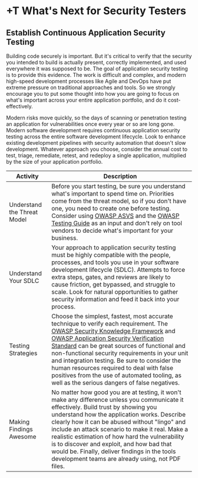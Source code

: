 # +T What's Next for Security Testers

## Establish Continuous Application Security Testing
Building code securely is important. But it's critical to verify that the security you intended to build is actually present, correctly implemented, and used everywhere it was supposed to be. The goal of application security testing is to provide this evidence. The work is difficult and complex, and modern high-speed development processes like Agile and DevOps have put extreme pressure on traditional approaches and tools. So we strongly encourage you to put some thought into how you are going to focus on what's important across your entire application portfolio, and do it cost-effectively.

Modern risks move quickly, so the days of scanning or penetration testing an application for vulnerabilities once every year or so are long gone. Modern software development requires continuous application security testing across the entire software development lifecycle. Look to enhance existing development pipelines with security automation that doesn't slow development. Whatever approach you choose, consider the annual cost to test, triage, remediate, retest, and redeploy a single application, multiplied by the size of your application portfolio.


| Activity | Description |
| --- | --- |
| Understand the Threat Model | Before you start testing, be sure you understand what's important to spend time on. Priorities come from the threat model, so if you don't have one, you need to create one before testing. Consider using [OWASP ASVS](https://www.owasp.org/index.php/ASVS) and the [OWASP Testing Guide](https://www.owasp.org/index.php/OWASP_Testing_Project) as an input and don't rely on tool vendors to decide what's important for your business. |
| Understand Your SDLC | Your approach to application security testing must be highly compatible with the people, processes, and tools you use in your software development lifecycle (SDLC). Attempts to force extra steps, gates, and reviews are likely to cause friction, get bypassed, and struggle to scale. Look for natural opportunities to gather security information and feed it back into your process. |
| Testing Strategies | Choose the simplest, fastest, most accurate technique to verify each requirement. The [OWASP Security Knowledge Framework](https://www.owasp.org/index.php/OWASP_Security_Knowledge_Framework) and [OWASP Application Security Verification Standard](https://www.owasp.org/index.php/ASVS) can be great sources of functional and non-functional security requirements in your unit and integration testing. Be sure to consider the human resources required to deal with false positives from the use of automated tooling, as well as the serious dangers of false negatives. | Achieving Coverage and Accuracy | You don't have to start out testing everything. Focus on what's important and expand your verification program over time. That means expanding the set of security defenses and risks that are being automatically verified, as well as expanding the set of applications and APIs being covered. The goal is to achieve a state where the essential security of all your applications and APIs is verified continuously. |
| Making Findings Awesome | No matter how good you are at testing, it won't make any difference unless you communicate it effectively. Build trust by showing you understand how the application works. Describe clearly how it can be abused without "lingo" and include an attack scenario to make it real. Make a realistic estimation of how hard the vulnerability is to discover and exploit, and how bad that would be. Finally, deliver findings in the tools development teams are already using, not PDF files. |



